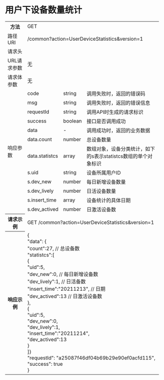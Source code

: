 # 用户下设备数量统计

<table>
<tr><th>方法</th><td colspan="4">GET</th></tr>
<tr><td>路径URI</td><td colspan="4">/common?action=UserDeviceStatistics&version=1</td></tr>
<tr><td>请求头</td><td colspan="4"></td></tr>
<tr><td>URL请求参数</td><td colspan="4">无</td></tr>
<tr><td>请求体参数</td><td colspan="4">无</td></tr>

<tr><td rowspan="12">响应参数</td><td colspan="2">code</td><td>string</td><td>调用失败时，返回的错误码</td></tr>
<tr><td colspan="2">msg</td><td>string</td><td>调用失败时，返回的错误信息</td></tr>
<tr><td colspan="2">requestId</td><td>string</td><td>调用API时生成的请求标识</td></tr>
<tr><td colspan="2">success</td><td>boolean</td><td>接口是否调用成功</td></tr>
<tr><td colspan="2">data</td><td>-</td><td>调用成功时，返回的业务数据</td></tr>
<tr><td colspan="2">data.count</td><td>number</td><td>总设备数量</td></tr>
<tr><td colspan="2">data.statistcs</td><td>array</td><td>数组对象，设备分类统计，如下的s表示statistcs数组的单个对象标识</td></tr>
<tr><td colspan="2">s.uid</td><td>string</td><td>设备所属用户ID</td></tr>
<tr><td colspan="2">s.dev_new<td>number</td><td>每日新增设备数量</td></tr>
<tr><td colspan="2">s.dev_lively</td><td>number</td><td>日活设备数量</td></tr>
<tr><td colspan="2">s.insert_time</td><td>array</td><td>设备统计的具体日期</td></tr>
<tr><td colspan="2">s.dev_actived</td><td>number</td><td>日激活设备数</td></tr>

<tr><th>请求示例</th><td colspan="4">GET /common?action=UserDeviceStatistics&version=1</th></tr>
</th></tr>
<tr><th>响应示例</th><td colspan="4">
{<br>
    "data": { <br>
         "count":27, // 总设备数<br>
         "statistcs":[<br>
            {<br>
                "uid":5,<br>
                "dev_new":0, // 每日新增设备数<br>
                "dev_lively":1, // 日活备数<br>
                "insert_time":"20211213", //  日期<br>
                "dev_actived":13 // 日激活设备数<br>
            },<br>
            {<br>
                "uid":5,<br>
                "dev_new":0,<br>
                "dev_lively":1,<br>
                "insert_time":"20211214",<br>
                "dev_actived":13<br>
            }<br>
        ]}<br> 
    "requestId": "a25087f46df04b69b29e90ef0acfd115",<br> 
    "success": true<br>
}<br>
</th></tr>
</table>
